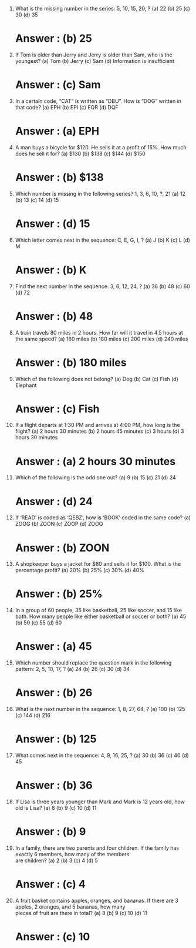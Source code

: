 1. What is the missing number in the series: 5, 10, 15, 20, ?
    (a) 22 (b) 25 (c) 30 (d) 35

    # Answer : (b) 25

2. If Tom is older than Jerry and Jerry is older than Sam, who is the youngest?
    (a) Tom (b) Jerry (c) Sam (d) Information is insufficient

    # Answer : (c) Sam 

3. In a certain code, “CAT” is written as “DBU”. How is “DOG” written in that code?
    (a) EPH (b) EPI (c) EQR (d) DQF

    # Answer : (a) EPH

4. A man buys a bicycle for $120. He sells it at a profit of 15%. How much does he sell it for?
    (a) $130 (b) $138 (c) $144 (d) $150

    # Answer : (b) $138

5. Which number is missing in the following series? 1, 3, 6, 10, ?, 21
    (a) 12 (b) 13 (c) 14 (d) 15

    # Answer : (d) 15

6. Which letter comes next in the sequence: C, E, G, I, ?
    (a) J (b) K (c) L (d) M

    # Answer : (b) K 

7. Find the next number in the sequence: 3, 6, 12, 24, ?
    (a) 36 (b) 48 (c) 60 (d) 72

    # Answer : (b) 48

8. A train travels 80 miles in 2 hours. How far will it travel in 4.5 hours at the same speed?
    (a) 160 miles (b) 180 miles (c) 200 miles (d) 240 miles
    
    # Answer : (b) 180 miles

9. Which of the following does not belong?
    (a) Dog (b) Cat (c) Fish (d) Elephant

    # Answer : (c) Fish

10. If a flight departs at 1:30 PM and arrives at 4:00 PM, how long is the flight?
    (a) 2 hours 30 minutes (b) 2 hours 45 minutes (c) 3 hours (d) 3 hours 30 minutes

    # Answer : (a) 2 hours 30 minutes

11. Which of the following is the odd one out?
    (a) 9 (b) 15 (c) 21 (d) 24

    # Answer : (d) 24

12. If ‘READ’ is coded as ‘QEBZ’, how is ‘BOOK’ coded in the same code?
    (a) ZOOG (b) ZOON (c) ZOOP (d) ZOOQ

    # Answer : (b) ZOON 

13. A shopkeeper buys a jacket for $80 and sells it for $100. What is the percentage profit?
    (a) 20% (b) 25% (c) 30% (d) 40%

    # Answer : (b) 25% 

14. In a group of 60 people, 35 like basketball, 25 like soccer, and 15 like both. How many people like either basketball
    or soccer or both? 
    (a) 45 (b) 50 (c) 55 (d) 60

    # Answer : (a) 45 

15. Which number should replace the question mark in the following pattern: 2, 5, 10, 17, ?
    (a) 24 (b) 26 (c) 30 (d) 34

    # Answer : (b) 26

16. What is the next number in the sequence: 1, 8, 27, 64, ?
    (a) 100 (b) 125 (c) 144 (d) 216

    # Answer : (b) 125

17. What comes next in the sequence: 4, 9, 16, 25, ?
    (a) 30 (b) 36 (c) 40 (d) 45

    # Answer : (b) 36

18. If Lisa is three years younger than Mark and Mark is 12 years old, how old is Lisa?
    (a) 8 (b) 9 (c) 10 (d) 11

    # Answer : (b) 9

19. In a family, there are two parents and four children. If the family has exactly 6 members, how many of the members  
    are children?
    (a) 2 (b) 3 (c) 4 (d) 5

    # Answer : (c) 4 

20. A fruit basket contains apples, oranges, and bananas. If there are 3 apples, 2 oranges, and 5 bananas, how  many      
    pieces of fruit are there in total?
    (a) 8 (b) 9 (c) 10 (d) 11

    # Answer : (c) 10